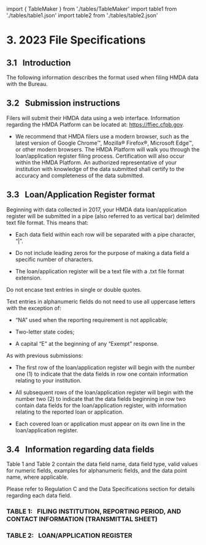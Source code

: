 import { TableMaker } from './tables/TableMaker'
import table1 from './tables/table1.json'
import table2 from './tables/table2.json'

# 3. 2023 File Specifications 

## 3.1 &nbsp; Introduction 
The following information describes the format used when filing HMDA data with the Bureau.

## 3.2 &nbsp; Submission instructions 

Filers will submit their HMDA data using a web interface. Information regarding the HMDA Platform can be located at: https://ffiec.cfpb.gov.   

- We recommend that HMDA filers use a modern browser, such as the latest version of Google Chrome™, Mozilla® Firefox®, Microsoft Edge™, or other modern browsers. The HMDA Platform will walk you through the loan/application register filing process. Certification will also occur within the HMDA Platform. An authorized representative of your institution with knowledge of the data submitted shall certify to the accuracy and completeness of the data submitted.
 
## 3.3 &nbsp; Loan/Application Register format
Beginning with data collected in 2017, your HMDA data loan/application register will be submitted in a pipe (also referred to as vertical bar) delimited text file format. This means that: 

- Each data field within each row will be separated with a pipe character, “|”. 

- Do not include leading zeros for the purpose of making a data field a specific number of characters. 

- The loan/application register will be a text file with a .txt file format extension.

Do not encase text entries in single or double quotes. 

Text entries in alphanumeric fields do not need to use all uppercase letters with the exception of: 

- “NA” used when the reporting requirement is not applicable;

- Two-letter state codes; 

- A capital “E” at the beginning of any “Exempt” response.  

As with previous submissions:  

- The first row of the loan/application register will begin with the number one (1) to indicate that the data fields in row one contain information relating to your institution. 

- All subsequent rows of the loan/application register will begin with the number two (2) to indicate that the data fields beginning in row two contain data fields for the loan/application register, with information relating to the reported loan or application. 
  
- Each covered loan or application must appear on its own line in the loan/application register. 


## 3.4 &nbsp; Information regarding data fields 

Table 1 and Table 2 contain the data field name, data field type, valid values for numeric fields, examples for alphanumeric fields, and the data point name, where applicable.

Please refer to Regulation C and the Data Specifications section for details regarding each data field. 

### TABLE 1: &nbsp; FILING INSTITUTION, REPORTING PERIOD, AND CONTACT INFORMATION (TRANSMITTAL SHEET) 

<TableMaker jsonData={table1} tableNumber='1' tableName='Table 1' />

### TABLE 2: &nbsp; LOAN/APPLICATION REGISTER

<TableMaker jsonData={table2} tableNumber='2' tableName='Table 2' />
